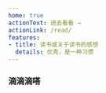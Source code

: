 ```yaml
---
home: true
actionText: 进去看看 →
actionLink: /read/
features:
- title: 读书或关于读书的感想
  details: 优秀，是一种习惯
---
```


### 滴滴滴嗒